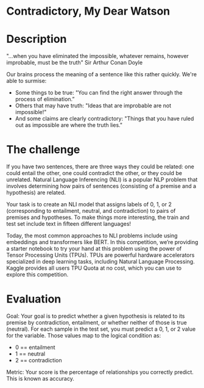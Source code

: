 # Contradictory, My Dear Watson

# Description
"…when you have eliminated the impossible, whatever remains, however improbable, must be the truth"
Sir Arthur Conan Doyle

Our brains process the meaning of a sentence like this rather quickly. We're able to surmise:
- Some things to be true: "You can find the right answer through the process of elimination.”
- Others that may have truth: "Ideas that are improbable are not impossible!"
- And some claims are clearly contradictory: "Things that you have ruled out as impossible are where the truth lies."

# The challenge
If you have two sentences, there are three ways they could be related: one could entail the other, one could contradict the other, or they could be unrelated. Natural Language Inferencing (NLI) is a popular NLP problem that involves determining how pairs of sentences (consisting of a premise and a hypothesis) are related.

Your task is to create an NLI model that assigns labels of 0, 1, or 2 (corresponding to entailment, neutral, and contradiction) to pairs of premises and hypotheses. To make things more interesting, the train and test set include text in fifteen different languages!

Today, the most common approaches to NLI problems include using embeddings and transformers like BERT. In this competition, we’re providing a starter notebook to try your hand at this problem using the power of Tensor Processing Units (TPUs). TPUs are powerful hardware accelerators specialized in deep learning tasks, including Natural Language Processing. Kaggle provides all users TPU Quota at no cost, which you can use to explore this competition.

# Evaluation
Goal:
Your goal is to predict whether a given hypothesis is related to its premise by contradiction, entailment, or whether neither of those is true (neutral). For each sample in the test set, you must predict a 0, 1, or 2 value for the variable. Those values map to the logical condition as:
- 0 == entailment
- 1 == neutral
- 2 == contradiction

Metric:
Your score is the percentage of relationships you correctly predict. This is known as accuracy.
